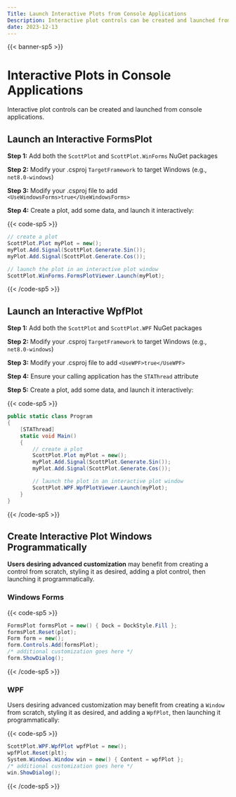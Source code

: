 ```yaml
---
Title: Launch Interactive Plots from Console Applications
Description: Interactive plot controls can be created and launched from console applications
date: 2023-12-13
---
```


{{< banner-sp5 >}}

# Interactive Plots in Console Applications 

Interactive plot controls can be created and launched from console applications.

## Launch an Interactive FormsPlot

**Step 1:** Add both the `ScottPlot` and `ScottPlot.WinForms` NuGet packages

**Step 2:** Modify your .csproj `TargetFramework` to target Windows (e.g., `net8.0-windows`)

**Step 3:** Modify your .csproj file to add `<UseWindowsForms>true</UseWindowsForms>`

**Step 4:** Create a plot, add some data, and launch it interactively:

{{< code-sp5 >}}

```cs
// create a plot
ScottPlot.Plot myPlot = new();
myPlot.Add.Signal(ScottPlot.Generate.Sin());
myPlot.Add.Signal(ScottPlot.Generate.Cos());

// launch the plot in an interactive plot window
ScottPlot.WinForms.FormsPlotViewer.Launch(myPlot);
```

{{< /code-sp5 >}}

## Launch an Interactive WpfPlot

**Step 1:** Add both the `ScottPlot` and `ScottPlot.WPF` NuGet packages

**Step 2:** Modify your .csproj `TargetFramework` to target Windows (e.g., `net8.0-windows`)

**Step 3:** Modify your .csproj file to add `<UseWPF>true</UseWPF>`

**Step 4:** Ensure your calling application has the `STAThread` attribute

**Step 5:** Create a plot, add some data, and launch it interactively:

{{< code-sp5 >}}

```cs
public static class Program
{
    [STAThread]
    static void Main()
    {
        // create a plot
        ScottPlot.Plot myPlot = new();
        myPlot.Add.Signal(ScottPlot.Generate.Sin());
        myPlot.Add.Signal(ScottPlot.Generate.Cos());

        // launch the plot in an interactive plot window
        ScottPlot.WPF.WpfPlotViewer.Launch(myPlot);
    }
}
```

{{< /code-sp5 >}}

## Create Interactive Plot Windows Programmatically

**Users desiring advanced customization** may benefit from creating a control from scratch, styling it as desired, adding a plot control, then launching it programmatically.

### Windows Forms

{{< code-sp5 >}}

```cs
FormsPlot formsPlot = new() { Dock = DockStyle.Fill };
formsPlot.Reset(plot);
Form form = new();
form.Controls.Add(formsPlot);
/* additional customization goes here */
form.ShowDialog();
```

{{< /code-sp5 >}}

### WPF

Users desiring advanced customization may benefit from creating a `Window` from scratch, styling it as desired, and adding a `WpfPlot`, then launching it programmatically:

{{< code-sp5 >}}

```cs
ScottPlot.WPF.WpfPlot wpfPlot = new();
wpfPlot.Reset(plt);
System.Windows.Window win = new() { Content = wpfPlot };
/* additional customization goes here */
win.ShowDialog();
```

{{< /code-sp5 >}}